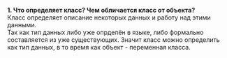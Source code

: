 **1. Что определяет класс? Чем обличается класс от объекта?**  
Класс определяет описание некоторых данных и работу над этими данными.  
Так как тип данных либо уже опрделён в языке, либо формально составляется из уже существующих. Значит класс можно определить как тип данных, в то время как объект - переменная класса.
